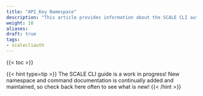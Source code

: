 ```yaml
---
title: "API_Key Namespace"
description: "This article provides information about the SCALE CLI authentication **api_key** namespace and command syntax, and includes common commands."
weight: 10
aliases:
draft: true
tags:
- scalecliauth
---
```


{{< toc >}}


{{< hint type=tip >}}
The SCALE CLI guide is a work in progress!
New namespace and command documentation is continually added and maintained, so check back here often to see what is new!
{{< /hint >}}

